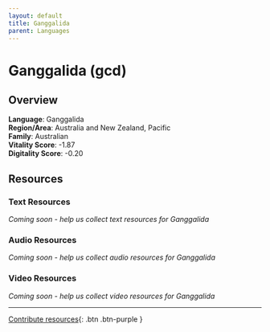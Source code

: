 ```yaml
---
layout: default
title: Ganggalida
parent: Languages
---
```


# Ganggalida (gcd)

## Overview

**Language**: Ganggalida  
**Region/Area**: Australia and New Zealand, Pacific  
**Family**: Australian  
**Vitality Score**: -1.87  
**Digitality Score**: -0.20  

## Resources

### Text Resources
*Coming soon - help us collect text resources for Ganggalida*

### Audio Resources
*Coming soon - help us collect audio resources for Ganggalida*

### Video Resources
*Coming soon - help us collect video resources for Ganggalida*

---

[Contribute resources](https://fairtrain.github.io/){: .btn .btn-purple }
